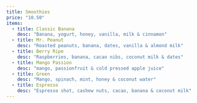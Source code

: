 ```yaml
---
title: Smoothies
price: "10.50"
items:
  - title: Classic Banana
    desc: "Banana, yogurt, honey, vanilla, milk & cinnamon"
  - title: Mr. Peanut
    desc: "Roasted peanuts, banana, dates, vanilla & almond milk"
  - title: Berry Ripe
    desc: "Raspberries, banana, cacao nibs, coconut milk & dates"
  - title: Mango Passion
    desc: "mango, passionfruit & cold pressed apple juice"
  - title: Green
    desc: "Mango, spinach, mint, honey & coconut water"
  - title: Espresso
    desc: "Espresso shot, cashew nuts, cacao, banana & coconut milk"
---
```

